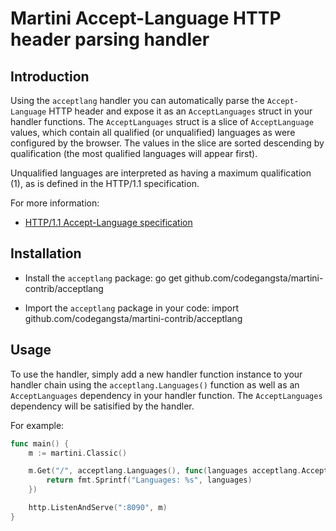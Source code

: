 # Martini Accept-Language HTTP header parsing handler

## Introduction

Using the `acceptlang` handler you can automatically parse the `Accept-Language` HTTP header and expose it as an `AcceptLanguages` struct in your handler functions. The `AcceptLanguages` struct is a slice of `AcceptLanguage` values, which contain all qualified (or unqualified) languages as were configured by the browser. The values in the slice are sorted descending by qualification (the most qualified languages will appear first).

Unqualified languages are interpreted as having a maximum qualification (1), as is defined in the HTTP/1.1 specification.

For more information:
* [HTTP/1.1 Accept-Language specification](http://www.w3.org/Protocols/rfc2616/rfc2616-sec14.html#sec14.4) 

## Installation

* Install the `acceptlang` package:
    go get github.com/codegangsta/martini-contrib/acceptlang

* Import the `acceptlang` package in your code:
    import github.com/codegangsta/martini-contrib/acceptlang

## Usage

To use the handler, simply add a new handler function instance to your 
handler chain using the `acceptlang.Languages()` function as well as an 
`AcceptLanguages` dependency in your handler function. The `AcceptLanguages` dependency will be satisified by the handler.

For example:

```go
func main() {
    m := martini.Classic()

    m.Get("/", acceptlang.Languages(), func(languages acceptlang.AcceptLanguages) string {
        return fmt.Sprintf("Languages: %s", languages)
    })

    http.ListenAndServe(":8090", m)
}
```
